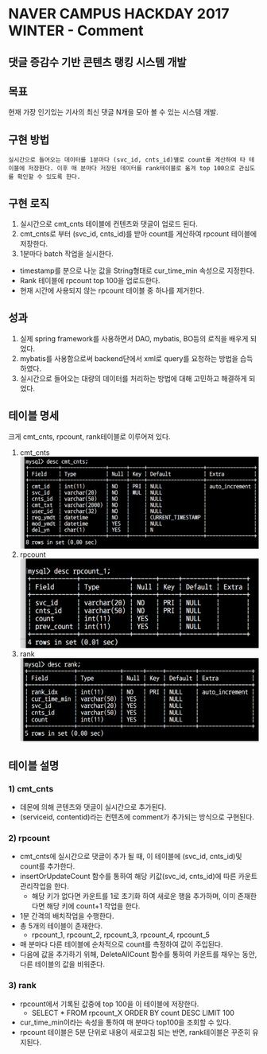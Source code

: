 NAVER CAMPUS HACKDAY 2017 WINTER - Comment
================

댓글 증감수 기반 콘텐츠 랭킹 시스템 개발
---------

## 목표
현재 가장 인기있는 기사의 최신 댓글 N개을 모아 볼 수 있는 시스템 개발.

## 구현 방법
`
실시간으로 들어오는 데이터를 1분마다 (svc_id, cnts_id)별로 count를 계산하여 타 테이블에 저장한다.
이후 매 분마다 저장된 데이터를 rank테이블로 옮겨 top 100으로 관심도를 확인할 수 있도록 한다.
`

## 구현 로직
1. 실시간으로 cmt_cnts 테이블에 컨텐츠와 댓글이 업로드 된다.
2. cmt_cnts로 부터 (svc_id, cnts_id)를 받아 count를 게산하여 rpcount 테이블에 저장한다.
3. 1분마다 batch 작업을 실시한다.
  - timestamp를 분으로 나눈 값을 String형태로 cur_time_min 속성으로 지정한다.
  - Rank 테이블에 rpcount top 100을 업로드한다.
  - 현재 시간에 사용되지 않는 rpcount 테이블 중 하나를 제거한다.

## 성과
1. 실제 spring framework를 사용하면서 DAO, mybatis, BO등의 로직을 배우게 되었다.
2. mybatis를 사용함으로써 backend단에서 xml로 query를 요청하는 방법을 습득하였다.
3. 실시간으로 들어오는 대량의 데이터를 처리하는 방법에 대해 고민하고 해결하게 되었다.

## 테이블 명세
크게 cmt_cnts, rpcount, rank테이블로 이루어져 있다.
1. cmt_cnts
![Alt text](/src/images/cmt_cnts.png)
2. rpcount
![Alt text](/src/images/rpcount.png)
3. rank
![Alt text](/src/images/rank.png)


## 테이블 설명

### 1) cmt_cnts
- 데몬에 의해 콘텐츠와 댓글이 실시간으로 추가된다.
- (serviceid, contentid)라는 컨텐츠에 comment가 추가되는 방식으로 구현된다.

### 2) rpcount
- cmt_cnts에 실시간으로 댓글이 추가 될 때, 이 테이블에 (svc_id, cnts_id)및 count를 추가한다.
- insertOrUpdateCount 함수를 통하여 해당 키값(svc_id, cnts_id)에 따른 카운트 관리작업을 한다.
  - 해당 키가 없다면 카운트를 1로 초기화 하여 새로운 행을 추가하며, 이미 존재한다면 해당 키에 count+1 작업을 한다.
- 1분 간격의 배치작업을 수행한다.
- 총 5개의 테이블이 존재한다.
  - rpcount_1, rpcount_2, rpcount_3, rpcount_4, rpcount_5
- 매 분마다 다른 테이블에 순차적으로 count를 측정하여 값이 주입된다.
- 다음에 값을 추가하기 위해, DeleteAllCount 함수를 통하여 카운트를 채우는 동안, 다른 테이블의 값을 비워준다.


### 3) rank
- rpcount에서 기록된 값중에 top 100을 이 테이블에 저장한다.
  - SELECT * FROM rpcount_X ORDER BY count DESC LIMIT 100
- cur_time_min이라는 속성을 통하여 매 분마다 top100을 조회할 수 있다.
- rpcount 테이블은 5분 단위로 내용이 새로고침 되는 반면, rank테이블은 꾸준히 유지된다.
